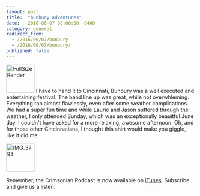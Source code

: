 ```yaml
---
layout: post
title:  "bunbury adventures"
date:   2016-06-07 08:00:00 -0400
category: general
redirect_from:
  - /2016/06/07/bunbury
  - /2016/06/07/bunbury/
published: false
---
```


<a data-flickr-embed="true"  href="https://www.flickr.com/photos/crimsonrhoads/26912511783/in/datetaken/" title="FullSizeRender"><img src="https://c8.staticflickr.com/8/7316/26912511783_90a119b87e_s.jpg" width="75" height="75" alt="FullSizeRender"></a><script async src="//embedr.flickr.com/assets/client-code.js" charset="utf-8"></script>
I have to hand it to Cincinnati, Bunbury was a well executed and entertaining festival. The band line up was great, while not overwhleming. Everything ran almost flawlessly, even after some weather complications. We had a super fun time and while Laurie and Jason suffered through the weather, I only attended Sunday, which was an exceptionally beauitful June day. I couldn't have asked for a more relaxing, awesome afternoon. Oh, and for those other Cincinnatians, I thought this shirt would make you giggle, like it did me.

<a data-flickr-embed="true"  href="https://www.flickr.com/photos/crimsonrhoads/27486072176/in/datetaken/" title="IMG_3793"><img src="https://c1.staticflickr.com/8/7795/27486072176_280a79120d_s.jpg" width="75" height="75" alt="IMG_3793"></a><script async src="//embedr.flickr.com/assets/client-code.js" charset="utf-8"></script>

Remember, the Crimsonian Podcast is now available on [iTunes](https://itunes.apple.com/us/podcast/crimsonian/id1120793848?mt=2). Subscribe and give us a listen.

